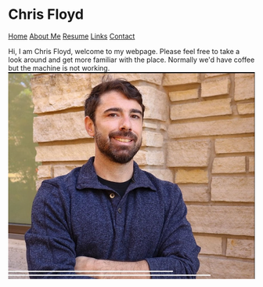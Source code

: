 # Chris Floyd
[Home](https://github.com/chrisfloyd87/Midterm1000/blob/587cc19be7093a4b149aa515723b074a459391ed/README.md) 
[About Me](https://github.com/chrisfloyd87/Chris-Floyd-/blob/a43047d480490c2229776145d939bec1418d1e90/AboutMe.md) [Resume](https://github.com/chrisfloyd87/Chris-Floyd-/blob/a43047d480490c2229776145d939bec1418d1e90/Resume.md) [Links](https://github.com/chrisfloyd87/Chris-Floyd-/blob/ebe71bb6f3352eebed0504fc9d9ca4238d180e0a/links.md) [Contact](https://github.com/chrisfloyd87/Chris-Floyd-/blob/a43047d480490c2229776145d939bec1418d1e90/contact.md)


Hi, I am Chris Floyd, welcome to my webpage. Please feel free to take a look around and get more familiar with the place. Normally we'd have coffee but the machine is not working.  
![](https://raw.githubusercontent.com/chrisfloyd87/Chris-Floyd-/63ab3d53008b62f4e234a4d75bd45b0de117cebd/Screenshot%202022-03-14%20123802.png)
